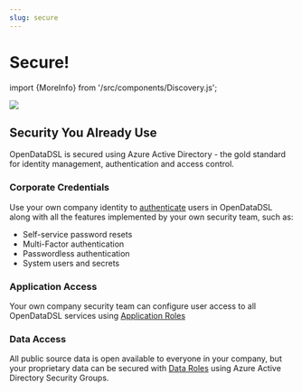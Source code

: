 ```yaml
---
slug: secure
---
```


Secure!
==========================
import {MoreInfo} from '/src/components/Discovery.js';

![](/img/home/secure.png)

## Security You Already Use
OpenDataDSL is secured using Azure Active Directory - the gold standard for identity management, authentication and access control.

### Corporate Credentials
Use your own company identity to [authenticate](https://docs.microsoft.com/en-us/azure/active-directory/authentication/overview-authentication) 
users in OpenDataDSL along with all the features implemented by your own security team, such as:
* Self-service password resets
* Multi-Factor authentication
* Passwordless authentication
* System users and secrets

### Application Access
Your own company security team can configure user access to all OpenDataDSL services using [Application Roles](https://doc.opendatadsl.com/docs/it/security#application-roles)

### Data Access
All public source data is open available to everyone in your company, but your proprietary data can be secured with [Data Roles](https://doc.opendatadsl.com/docs/it/security#data-roles)
using Azure Active Directory Security Groups.

<MoreInfo href="/docs/discovery/security" />